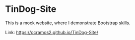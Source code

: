 # TinDog-Site

This is a mock website, where I demonstrate Bootstrap skills.

Link: https://ocramos2.github.io/TinDog-Site/

